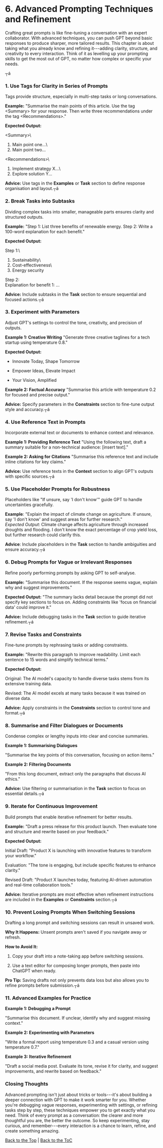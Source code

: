 # 6. Advanced Prompting Techniques and Refinement

Crafting great prompts is like fine-tuning a conversation with an expert
collaborator. With advanced techniques, you can push GPT beyond basic
responses to produce sharper, more tailored results. This chapter is
about taking what you already know and refining it---adding clarity,
structure, and creativity to every interaction. Think of it as levelling
up your prompting skills to get the most out of GPT, no matter how
complex or specific your needs.

┬á

### 1. Use Tags for Clarity in Series of Prompts

Tags provide structure, especially in multi-step tasks or long
conversations.

**Example:** \"Summarise the main points of this article. Use the tag
\<Summary\> for your response. Then write three recommendations under
the tag \<Recommendations\>.\"

**Expected Output:**

\<Summary\>\
1. Main point one\...\
2. Main point two\...

\<Recommendations\>\
1. Implement strategy X\...\
2. Explore solution Y\...

**Advice:** Use tags in the **Examples** or **Task** section to define
response organisation and layout.┬á

### 2. Break Tasks into Subtasks

Dividing complex tasks into smaller, manageable parts ensures clarity
and structured outputs.

**Example:** \"Step 1: List three benefits of renewable energy. Step 2:
Write a 100-word explanation for each benefit.\"

**Expected Output:**

Step 1:\
1. Sustainability\
2. Cost-effectiveness\
3. Energy security

Step 2:\
Explanation for benefit 1: \...

**Advice:** Include subtasks in the **Task** section to ensure
sequential and focused actions.┬á

### 3. Experiment with Parameters

Adjust GPT's settings to control the tone, creativity, and precision of
outputs.

**Example 1: Creative Writing** \"Generate three creative taglines for a
tech startup using temperature 0.8.\"

**Expected Output:**

-   Innovate Today, Shape Tomorrow

-   Empower Ideas, Elevate Impact

-   Your Vision, Amplified

**Example 2: Factual Accuracy** \"Summarise this article with
temperature 0.2 for focused and precise output.\"

**Advice:** Specify parameters in the **Constraints** section to
fine-tune output style and accuracy.┬á

### 4. Use Reference Text in Prompts

Incorporate external text or documents to enhance context and relevance.

**Example 1: Providing Reference Text** \"Using the following text,
draft a summary suitable for a non-technical audience: \[insert
text\].\"

**Example 2: Asking for Citations** \"Summarise this reference text and
include inline citations for key claims.\"

**Advice:** Use reference texts in the **Context** section to align
GPT\'s outputs with specific sources.┬á

### 5. Use Placeholder Prompts for Robustness

Placeholders like \"If unsure, say \'I don't know\'\" guide GPT to
handle uncertainties gracefully.

**Example**: \"Explain the impact of climate change on agriculture. If
unsure, say \'I don't know\' and suggest areas for further research.\"\
*Expected Output*: Climate change affects agriculture through increased
droughts and flooding. I don't know the exact percentage of crop yield
loss, but further research could clarify this.

**Advice**: Include placeholders in the **Task** section to handle
ambiguities and ensure accuracy.┬á

### 6. Debug Prompts for Vague or Irrelevant Responses

Refine poorly performing prompts by asking GPT to self-analyse.

**Example:** \"Summarise this document. If the response seems vague,
explain why and suggest improvements.\"

**Expected Output:** \"The summary lacks detail because the prompt did
not specify key sections to focus on. Adding constraints like \'focus on
financial data\' could improve it.\"

**Advice:** Include debugging tasks in the **Task** section to guide
iterative refinement.┬á

### 7. Revise Tasks and Constraints

Fine-tune prompts by rephrasing tasks or adding constraints.

**Example:** \"Rewrite this paragraph to improve readability. Limit each
sentence to 15 words and simplify technical terms.\"

**Expected Output:**

Original: The AI model's capacity to handle diverse tasks stems from its
extensive training data.

Revised: The AI model excels at many tasks because it was trained on
diverse data.

**Advice:** Apply constraints in the **Constraints** section to control
tone and format.┬á

### 8. Summarise and Filter Dialogues or Documents

Condense complex or lengthy inputs into clear and concise summaries.

**Example 1: Summarising Dialogues**

\"Summarise the key points of this conversation, focusing on action
items.\"

**Example 2: Filtering Documents**

\"From this long document, extract only the paragraphs that discuss AI
ethics.\"

**Advice:** Use filtering or summarisation in the **Task** section to
focus on essential details.┬á

### 9. Iterate for Continuous Improvement

Build prompts that enable iterative refinement for better results.

**Example:** \"Draft a press release for this product launch. Then
evaluate tone and structure and rewrite based on your feedback.\"

**Expected Output:**

Initial Draft: \"Product X is launching with innovative features to
transform your workflow.\"

Evaluation: \"The tone is engaging, but include specific features to
enhance clarity.\"

Revised Draft: \"Product X launches today, featuring AI-driven
automation and real-time collaboration tools.\"

**Advice:** Iterative prompts are most effective when refinement
instructions are included in the **Examples** or **Constraints**
section.┬á

### 10. Prevent Losing Prompts When Switching Sessions

Drafting a long prompt and switching sessions can result in unsaved
work.

**Why It Happens:** Unsent prompts aren't saved if you navigate away or
refresh.

**How to Avoid It:**

1.  Copy your draft into a note-taking app before switching sessions.

2.  Use a text editor for composing longer prompts, then paste into
    ChatGPT when ready.

**Pro Tip:** Saving drafts not only prevents data loss but also allows
you to refine prompts before submission.┬á

### 11. Advanced Examples for Practice

**Example 1: Debugging a Prompt**

\"Summarise this document. If unclear, identify why and suggest missing
context.\"

**Example 2: Experimenting with Parameters**

\"Write a formal report using temperature 0.3 and a casual version using
temperature 0.7.\"

**Example 3: Iterative Refinement**

\"Draft a social media post. Evaluate its tone, revise it for clarity,
and suggest improvements, and rewrite based on feedback.\"


### Closing Thoughts

Advanced prompting isn't just about tricks or tools---it's about
building a deeper connection with GPT to make it work smarter for you.
Whether you\'re debugging vague responses, experimenting with settings,
or refining tasks step by step, these techniques empower you to get
exactly what you need. Think of every prompt as a conversation: the
clearer and more thoughtful you are, the better the outcome. So keep
experimenting, stay curious, and remember---every interaction is a
chance to learn, refine, and create something amazing.

[Back to the Top](#) | [Back to the ToC](../README.md)